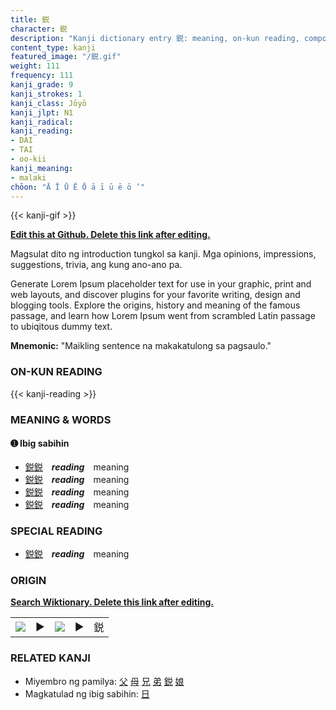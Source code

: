 ```yaml
---
title: 鋭
character: 鋭
description: "Kanji dictionary entry 鋭: meaning, on-kun reading, compounds, origin, related kanji"
content_type: kanji
featured_image: "/鋭.gif"
weight: 111
frequency: 111
kanji_grade: 9
kanji_strokes: 1
kanji_class: Jōyō
kanji_jlpt: N1
kanji_radical: 
kanji_reading: 
- DAI
- TAI
- oo-kii
kanji_meaning:
- malaki
chōon: "Ā Ī Ū Ē Ō ā ī ū ē ō ’"
---
```

[//]: # (Don't edit the line below. Kanji animated GIF code is automatically generated.)
{{< kanji-gif >}}

[//]: # (Edit below this line.)

**[Edit this at Github. Delete this link after editing.](https://github.com/tim0g/tim/tree/main/content/kanji/鋭/index.md)**

Magsulat dito ng introduction tungkol sa kanji. Mga opinions, impressions, suggestions, trivia, ang kung ano-ano pa.

Generate Lorem Ipsum placeholder text for use in your graphic, print and web layouts, and discover plugins for your favorite writing, design and blogging tools. Explore the origins, history and meaning of the famous passage, and learn how Lorem Ipsum went from scrambled Latin passage to ubiqitous dummy text.
 
**Mnemonic:** "Maikling sentence na makakatulong sa pagsaulo."

### ON-KUN READING

[//]: # (Don't edit the line below. ON-KUN READING code is automatically generated.)
{{< kanji-reading >}}

### MEANING & WORDS

#### ➊ **Ibig sabihin**
  - [鋭](../鋭)[鋭](../鋭)　***reading***　meaning
  - [鋭](../鋭)[鋭](../鋭)　***reading***　meaning
  - [鋭](../鋭)[鋭](../鋭)　***reading***　meaning
  - [鋭](../鋭)[鋭](../鋭)　***reading***　meaning

### SPECIAL READING
  - [鋭](../鋭)[鋭](../鋭)　***reading***　meaning

### ORIGIN

**[Search Wiktionary. Delete this link after editing.](https://wiktionary.org/wiki/鋭)**
<table class="kanji-table"><tr><td>
<img src="60px-鋭-bronze.svg.png">
</td><td>▶</td><td>
<img src="60px-鋭-oracle.svg.png">
</td><td>▶</td>
<td class="kanji-origin">鋭</td>
</tr></table>

### RELATED KANJI
- Miyembro ng pamilya: [父](../父) [母](../母) [兄](../兄) [弟](../弟) [鋭](../鋭) [娘](../娘)
- Magkatulad ng ibig sabihin: [日](../日)
